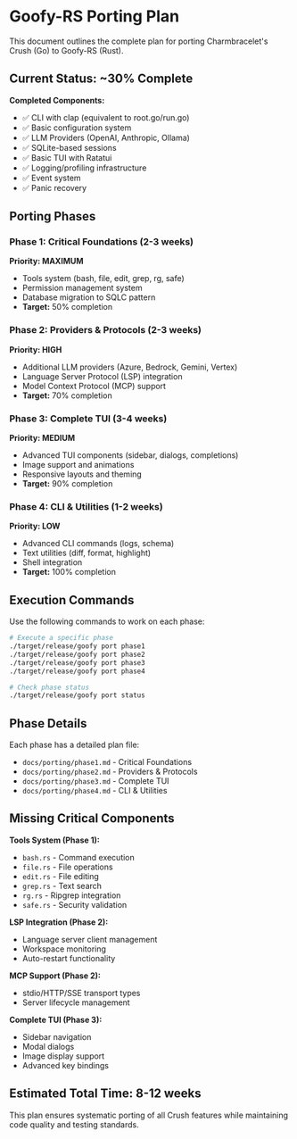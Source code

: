 # Goofy-RS Porting Plan

This document outlines the complete plan for porting Charmbracelet's Crush (Go) to Goofy-RS (Rust).

## Current Status: ~30% Complete

**Completed Components:**
- ✅ CLI with clap (equivalent to root.go/run.go)
- ✅ Basic configuration system
- ✅ LLM Providers (OpenAI, Anthropic, Ollama)
- ✅ SQLite-based sessions
- ✅ Basic TUI with Ratatui
- ✅ Logging/profiling infrastructure
- ✅ Event system
- ✅ Panic recovery

## Porting Phases

### Phase 1: Critical Foundations (2-3 weeks)
**Priority: MAXIMUM**
- Tools system (bash, file, edit, grep, rg, safe)
- Permission management system
- Database migration to SQLC pattern
- **Target:** 50% completion

### Phase 2: Providers & Protocols (2-3 weeks)
**Priority: HIGH**
- Additional LLM providers (Azure, Bedrock, Gemini, Vertex)
- Language Server Protocol (LSP) integration
- Model Context Protocol (MCP) support
- **Target:** 70% completion

### Phase 3: Complete TUI (3-4 weeks)
**Priority: MEDIUM**
- Advanced TUI components (sidebar, dialogs, completions)
- Image support and animations
- Responsive layouts and theming
- **Target:** 90% completion

### Phase 4: CLI & Utilities (1-2 weeks)
**Priority: LOW**
- Advanced CLI commands (logs, schema)
- Text utilities (diff, format, highlight)
- Shell integration
- **Target:** 100% completion

## Execution Commands

Use the following commands to work on each phase:

```bash
# Execute a specific phase
./target/release/goofy port phase1
./target/release/goofy port phase2
./target/release/goofy port phase3
./target/release/goofy port phase4

# Check phase status
./target/release/goofy port status
```

## Phase Details

Each phase has a detailed plan file:
- `docs/porting/phase1.md` - Critical Foundations
- `docs/porting/phase2.md` - Providers & Protocols
- `docs/porting/phase3.md` - Complete TUI
- `docs/porting/phase4.md` - CLI & Utilities

## Missing Critical Components

**Tools System (Phase 1):**
- `bash.rs` - Command execution
- `file.rs` - File operations
- `edit.rs` - File editing
- `grep.rs` - Text search
- `rg.rs` - Ripgrep integration
- `safe.rs` - Security validation

**LSP Integration (Phase 2):**
- Language server client management
- Workspace monitoring
- Auto-restart functionality

**MCP Support (Phase 2):**
- stdio/HTTP/SSE transport types
- Server lifecycle management

**Complete TUI (Phase 3):**
- Sidebar navigation
- Modal dialogs
- Image display support
- Advanced key bindings

## Estimated Total Time: 8-12 weeks

This plan ensures systematic porting of all Crush features while maintaining code quality and testing standards.